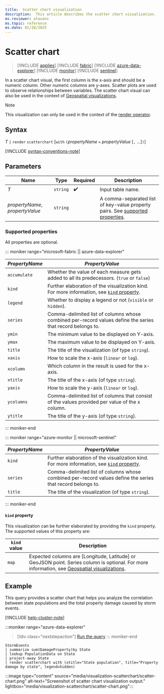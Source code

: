 ```yaml
---
title:  Scatter chart visualization
description:  This article describes the scatter chart visualization.
ms.reviewer: alexans
ms.topic: reference
ms.date: 01/28/2025
---
```

# Scatter chart

> [!INCLUDE [applies](../includes/applies-to-version/applies.md)] [!INCLUDE [fabric](../includes/applies-to-version/fabric.md)] [!INCLUDE [azure-data-explorer](../includes/applies-to-version/azure-data-explorer.md)] [!INCLUDE [monitor](../includes/applies-to-version/monitor.md)] [!INCLUDE [sentinel](../includes/applies-to-version/sentinel.md)]

In a scatter chart visual, the first column is the x-axis and should be a numeric column. Other numeric columns are y-axes. Scatter plots are used to observe relationships between variables. The scatter chart visual can also be used in the context of [Geospatial visualizations](geospatial-visualizations.md).


> [!NOTE]
> This visualization can only be used in the context of the [render operator](render-operator.md).

## Syntax

*T* `|` `render` `scatterchart` [`with` `(`*propertyName* `=` *propertyValue* [`,` ...]`)`]

[!INCLUDE [syntax-conventions-note](../includes/syntax-conventions-note.md)]

## Parameters

| Name | Type | Required | Description |
| -- | -- | -- | -- |
| *T* | `string` |  :heavy_check_mark: | Input table name.|
| *propertyName*, *propertyValue* | `string` | | A comma-separated list of key-value property pairs. See [supported properties](#supported-properties).|

### Supported properties

All properties are optional.

::: moniker range="microsoft-fabric  || azure-data-explorer"

|*PropertyName*|*PropertyValue*                                                                   |
|--------------|----------------------------------------------------------------------------------|
|`accumulate`  |Whether the value of each measure gets added to all its predecessors. (`true` or `false`)|
|`kind`        |Further elaboration of the visualization kind. For more information, see [`kind` property](#kind-property).                         |
|`legend`      |Whether to display a legend or not (`visible` or `hidden`).                       |
|`series`      |Comma-delimited list of columns whose combined per-record values define the series that record belongs to.|
|`ymin`        |The minimum value to be displayed on Y-axis.                                      |
|`ymax`        |The maximum value to be displayed on Y-axis.                                      |
|`title`       |The title of the visualization (of type `string`).                                |
|`xaxis`       |How to scale the x-axis (`linear` or `log`).                                      |
|`xcolumn`     |Which column in the result is used for the x-axis.                                |
|`xtitle`      |The title of the x-axis (of type `string`).                                       |
|`yaxis`       |How to scale the y-axis (`linear` or `log`).                                      |
|`ycolumns`    |Comma-delimited list of columns that consist of the values provided per value of the x column.|
|`ytitle`      |The title of the y-axis (of type `string`).                                       |

::: moniker-end

::: moniker range="azure-monitor || microsoft-sentinel"

|*PropertyName*|*PropertyValue*                                                                   |
|--------------|----------------------------------------------------------------------------------|
|`kind`        |Further elaboration of the visualization kind. For more information, see [`kind` property](#kind-property).                        |
|`series`      |Comma-delimited list of columns whose combined per-record values define the series that record belongs to.|
|`title`       |The title of the visualization (of type `string`).                                |

::: moniker-end

#### `kind` property

This visualization can be further elaborated by providing the `kind` property.
The supported values of this property are:

| `kind` value | Description |
|---|---|
|`map`              |Expected columns are [Longitude, Latitude] or GeoJSON point. Series column is optional. For more information, see [Geospatial visualizations](geospatial-visualizations.md). |

## Example

This query provides a scatter chart that helps you analyze the correlation between state populations and the total property damage caused by storm events.

[!INCLUDE [help-cluster-note](../includes/help-cluster-note.md)]

:::moniker range="azure-data-explorer"
> [!div class="nextstepaction"]
> <a href="https://dataexplorer.azure.com/clusters/help/databases/Samples?query=H4sIAAAAAAAAA0WOQQ6CMBBF955iwgoSPQI73JNwgpFOoNp2mukAYjy8hSjufvLf/3mdsvjrTEHT6Q1p8h7FvmhLZYMeB2qFI4mu1W2FTlEpc475MUVoOU4O1XJoUBE4HEAUvlOvF1zwvxIKhgRSj6ok/YiisFgdoXyqVUd1sZMQj9viDN/mZwFml4IskzY4E46GfFyP1hgK1QcXijj20QAAAA==" target="_blank">Run the query</a>
::: moniker-end

```kusto
StormEvents
| summarize sum(DamageProperty)by State
| lookup PopulationData on State
| project-away State
| render scatterchart with (xtitle="State population", title="Property damage by state", legend=hidden)
```

:::image type="content" source="media/visualization-scatterchart/scatter-chart.png" alt-text="Screenshot of scatter chart visualization output." lightbox="media/visualization-scatterchart/scatter-chart.png":::
